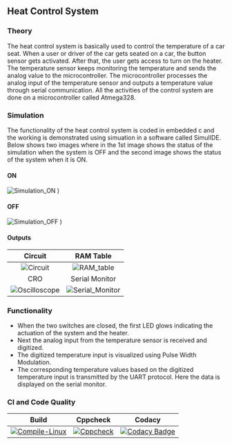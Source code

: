 ## Heat Control System 

### Theory

The heat control system is basically used to control the temperature of a car seat. When a user or driver of the car gets seated on a car, the button sensor gets activated. After that, the user gets access to turn on the heater. The temperature sensor keeps monitoring the temperature and sends the analog value to the microcontroller. The microcontroller processes the analog input of the temperature sensor and outputs a temperature value through serial communication. All the activities of the control system are done on a microcontroller called Atmega328.

### Simulation

The functionality of the heat control system is coded in embedded c and the working is demonstrated using simuation in a software called SimulIDE.
Below shows two images where in the 1st image shows the status of the simulation when the system is OFF and the second image shows the status of the system when it is ON. 

#### ON
![Simulation_ON](https://user-images.githubusercontent.com/94188453/144363288-7432f6fd-cdad-4b18-9e3b-5961ef50b140.png)
)

#### OFF
![Simulation_OFF](https://user-images.githubusercontent.com/94188453/144363135-e74f0003-c24e-4d0f-a940-f055b25e0c84.png)
)

#### Outputs

|Circuit|RAM Table|
|:--:|:--:|
|![Circuit](https://user-images.githubusercontent.com/94188453/144363857-28b48024-e503-4b40-ac4d-0b23f9221890.gif)|![RAM_table](https://user-images.githubusercontent.com/94188453/144364012-3ed4a662-7932-410e-8ea6-4d8238b8913f.gif)|
|CRO|Serial Monitor|
|![Oscilloscope](https://user-images.githubusercontent.com/94188453/144364522-371428f2-8bb3-4c49-974d-f35da31d211d.gif)|![Serial_Monitor](https://user-images.githubusercontent.com/94188453/144364647-c76829ec-9896-4149-b9fb-9c784dc77e67.gif)|


### Functionality 

* When the two switches are closed, the first LED glows indicating the actuation of the system and the heater.
* Next the analog input from the temperature sensor is received and digitized.
* The digitized temperature input is visualized using Pulse Width Modulation.
* The corresponding temperature values based on the digitized temperature input is transmitted by the UART protocol. Here the data is displayed on the serial monitor.




### CI and Code Quality

|Build|Cppcheck|Codacy|
|:--:|:--:|:--:|
|[![Compile-Linux](https://github.com/hemanthasapu/embedded_systems_project_256889/actions/workflows/Compile.yml/badge.svg)](https://github.com/hemanthasapu/embedded_systems_project_256889/actions/workflows/Compile.yml)|[![Cppcheck](https://github.com/hemanthasapu/embedded_systems_project_256889/actions/workflows/CodeQuality.yml/badge.svg)](https://github.com/hemanthasapu/embedded_systems_project_256889/actions/workflows/CodeQuality.yml)|[![Codacy Badge](https://app.codacy.com/project/badge/Grade/bf425986b42541fd92f2459de6359d9b)](https://www.codacy.com/gh/hemanthasapu/embedded_systems_project_256889/dashboard?utm_source=github.com&amp;utm_medium=referral&amp;utm_content=hemanthasapu/embedded_systems_project_256889&amp;utm_campaign=Badge_Grade)|
